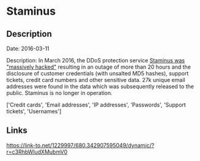 # Staminus

## Description

Date: 2016-03-11

Description:
In March 2016, the DDoS protection service <a href="https://krebsonsecurity.com/2016/03/hackers-target-anti-ddos-firm-staminus/" target="_blank" rel="noopener">Staminus was &quot;massively hacked&quot;</a> resulting in an outage of more than 20 hours and the disclosure of customer credentials (with unsalted MD5 hashes), support tickets, credit card numbers and other sensitive data. 27k unique email addresses were found in the data which was subsequently released to the public. Staminus is no longer in operation.


['Credit cards', 'Email addresses', 'IP addresses', 'Passwords', 'Support tickets', 'Usernames']

## Links

https://link-to.net/1229997/680.342907595049/dynamic/?r=c3RhbWludXMubmV0